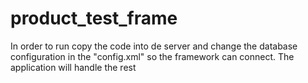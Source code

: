 # product_test_frame

In order to run copy the code into de server and change the database configuration in the "config.xml" so the framework can connect. The application will handle the rest
